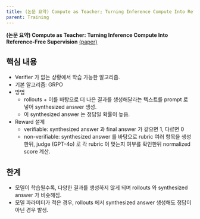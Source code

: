 ```yaml
---
title: (논문 요약) Compute as Teacher; Turning Inference Compute Into Reference-Free Supervision
parent: Training
---
```


**(논문 요약) Compute as Teacher: Turning Inference Compute Into Reference-Free Supervision** [(paper)](https://arxiv.org/pdf/2509.14234)

## 핵심 내용
- Verifier 가 없는 상황에서 학습 가능한 알고리즘.
- 기본 알고리즘: GRPO
- 방법
   - rollouts + 이를 바탕으로 더 나은 결과를 생성해달라는 텍스트를 prompt 로 넣어 synthesized answer 생성.
   - 이 synthesized answer 는 정답일 확률이 높음.
- Reward 설계
   - verifiable: synthesized answer 과 final answer 가 같으면 1, 다르면 0
   - non-verifiable: synthesized answer 를 바탕으로 rubric 여러 항목을 생성한뒤, judge (GPT-4o) 로 각 rubric 이 맞는지 여부를 확인한뒤 normalized score 계산.

## 한계
- 모델이 학습될수록, 다양한 결과를 생성하지 않게 되며 rollouts 와 synthesized answer 가 비슷해짐.
- 모델 파라미터가 적은 경우, rollouts 에서 synthesized answer 생성해도 정답이 아닌 경우 발생. 